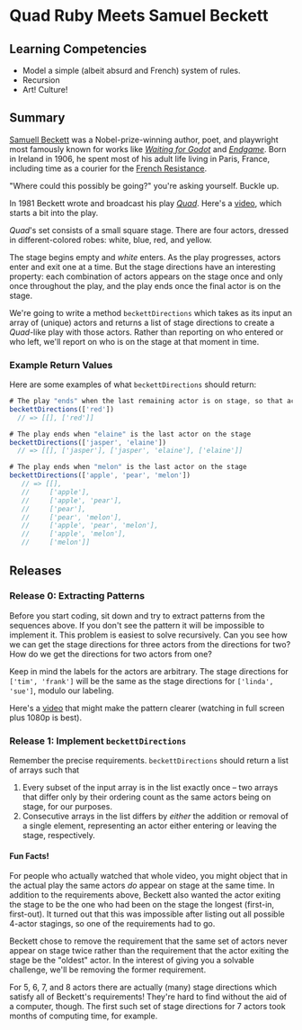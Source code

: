 # Quad Ruby Meets Samuel Beckett

## Learning Competencies

* Model a simple (albeit absurd and French) system of rules.
* Recursion 
* Art! Culture!

## Summary

[Samuell Beckett](http://en.wikipedia.org/wiki/Samuel_Beckett) was a Nobel-prize-winning author, poet, and playwright most famously known for works like *[Waiting for Godot](http://en.wikipedia.org/wiki/Waiting_for_Godot)* and *[Endgame](http://en.wikipedia.org/wiki/Endgame_%27play%28)*. Born in Ireland in 1906, he spent most of his adult life living in Paris, France, including time as a courier for the [French Resistance](http://en.wikipedia.org/wiki/French_Resistance).

"Where could this possibly be going?" you're asking yourself. Buckle up.

In 1981 Beckett wrote and broadcast his play *[Quad](http://en.wikipedia.org/wiki/Quad_%27play%28)*. Here's a [video](https://www.youtube.com/embed/GMnKDGfpV7c?rel=0), which starts a bit into the play.

*Quad*'s set consists of a small square stage. There are four actors, dressed in different-colored robes: white, blue, red, and yellow.

The stage begins empty and *white* enters. As the play progresses, actors enter and exit one at a time. But the stage directions have an interesting property: each combination of actors appears on the stage once and only once throughout the play, and the play ends once the final actor is on the stage.

We're going to write a method `beckettDirections` which takes as its input an array of (unique) actors and returns a list of stage directions to create a *Quad*-like play with those actors. Rather than reporting on who entered or who left, we'll report on who is on the stage at that moment in time.

### Example Return Values

Here are some examples of what `beckettDirections` should return:

```javascript
# The play "ends" when the last remaining actor is on stage, so that actor never exits
beckettDirections(['red'])
  // => [[], ['red']]

# The play ends when "elaine" is the last actor on the stage
beckettDirections(['jasper', 'elaine'])
  // => [[], ['jasper'], ['jasper', 'elaine'], ['elaine']]

# The play ends when "melon" is the last actor on the stage
beckettDirections(['apple', 'pear', 'melon'])
   // => [[],
   //     ['apple'],
   //     ['apple', 'pear'],
   //     ['pear'],
   //     ['pear', 'melon'],
   //     ['apple', 'pear', 'melon'],
   //     ['apple', 'melon'],
   //     ['melon']]
```

## Releases

### Release 0: Extracting Patterns

Before you start coding, sit down and try to extract patterns from the sequences above. If you don't see the pattern it will be impossible to implement it. This problem is easiest to solve recursively. Can you see how we can get the stage directions for three actors from the directions for two? How do we get the directions for two actors from one?

Keep in mind the labels for the actors are arbitrary. The stage directions for `['tim', 'frank']` will be the same as the stage directions for `['linda', 'sue']`, modulo our labeling.

Here's a [video](https://www.youtube.com/watch?v=LPJBIvv13Bc) that might make the pattern clearer (watching in full screen plus 1080p is best).

### Release 1: Implement `beckettDirections`

Remember the precise requirements. `beckettDirections` should return a list of arrays such that

1. Every subset of the input array is in the list exactly once – two arrays that differ only by their ordering count as the same actors being on stage, for our purposes.
2. Consecutive arrays in the list differs by *either* the addition or removal of a single element, representing an actor either entering or leaving the stage, respectively.

#### Fun Facts!

For people who actually watched that whole video, you might object that in the actual play the same actors *do* appear on stage at the same time. In addition to the requirements above, Beckett also wanted the actor exiting the stage to be the one who had been on the stage the longest (first-in, first-out). It turned out that this was impossible after listing out all possible 4-actor stagings, so one of the requirements had to go.

Beckett chose to remove the requirement that the same set of actors never appear on stage twice rather than the requirement that the actor exiting the stage be the "oldest" actor. In the interest of giving you a solvable challenge, we'll be removing the former requirement.

For 5, 6, 7, and 8 actors there are actually (many) stage directions which satisfy all of Beckett's requirements! They're hard to find without the aid of a computer, though. The first such set of stage directions for 7 actors took months of computing time, for example.
